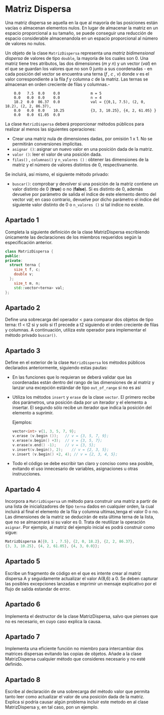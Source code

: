 # Matriz Dispersa
Una matriz dispersa se aquella en la que al mayoría de las posiciones están vacías o almacenan elementos nulos. 
En lugar de almacenar la matriz en un espacio proporcional a su tamaño, se puede
conseguir una reducción de espacio considerable almacenandola en un espacio proporcional al número
de valores no nulos.

Un objeto de la clase `MatrizDispersa` representa una _matriz bidimensional dispersa_ de valores de
tipo `double`, la mayoría de los cuales son 0. Una matriz tiene tres atributos, las dos dimensiones (_m y n_) 
y un vector (_val_) en el que se guardan los valores que no son 0 junto a sus coordenadas - en cada posición del 
vector se encuentra una terna (_f , c , v_) donde _v_ es el valor correspondiente a la fila _f_ y
columna _c_ de la matriz. Las ternas se almacenan en orden creciente de filas y columnas.-

```
    0.0   7.5  0.0    0.0              m = 5
    0.0   0.0  0.0    0.0              n = 4
    18.2  0.0  86.37  0.0              val = {{0,1, 7.5), (2, 0, 18.2), (2, 2, 86.37),
    0.0   0.0  0.0    10.25            {3, 3, 10.25}, {4, 2, 61.05} }
    0.0   0.0  61.05  0.0
```

La clase `MatrizDispersa` deberá proporcionar métodos públicos para realizar al menos las siguientes operaciones:
* Crear una matriz nula de dimensiones dadas, por omisión 1 x 1. No se permitirán conversiones implícitas.
* `asignar ()`: asignar un nuevo valor en una posición dada de la matriz.
* `valor ()`: leer el valor de una posición dada.
* `filas()` , `columnas()` y `n_valores ()` : obtener las dimensiones de la matriz y el número de valores distintos de 0, respectivamente.

Se incluirá, así mismo, el siguiente método privado:
* `buscar()`: comprobar y devolver si una posición de la matriz contiene un valor distinto de 0 (__true__) o no (__false__).
Si es distinto de 0, además devuelve por parámetro de salida el índice de este elemento dentro del vector _val_; en caso contrario,
devuelve por dicho parámetro el índice del siguiente valor distinto de 0 o `n_valores ()` si tal índice no existe.

## Apartado 1
Completa la siguiente definición de la clase MatrizDispersa escribiendo únicamente las declaraciones de los miembros requeridos según 
la especificación anterior.
```C++
class MatrizDispersa { 
public:
private:
  struct terna {
    size_t f, c;
    double v;
  };
    size_t m, n;
    std::vector<terna> val;
};
```
## Apartado 2
Define una sobrecarga del operador < para comparar dos objetos de tipo terna: t1 < t2 si y solo si t1 precede a t2 siguiendo el orden creciente de filas y columnas. 
A continuación, utiliza este operador para implementar el método privado `buscar()`.

## Apartado 3
Define en el exterior de la clase `MatrizDispersa` los métodos públicos declarados anteriormente, siguiendo estas pautas:
* En las funciones que lo requieran se deberá validar que las coordenadas están dentro del rango de las dimensiones de al matriz y lanzar una excepción estándar de tipo `out_of_range` si no es así
* Utiliza los métodos `insert` y `erase` de la clase `vector`. El primero recibe dos parámetros, una posición dada por un iterador y el elemento a insertar. El segundo sólo recibe un iterador que indica la posición del elemento a suprimir.

  Ejemplos:
  ```C++
  vector<int> v{1, 3, 5, 7, 9};
  v.erase (v.begin ());   // v = {3, 5, 7, 9};
  v.erase(v.begin() +3);  // v = {3, 5, 7};
  v.erase(v.end() -1);    // v = {3, 5};
  v.insert(v.begin(), 2);    // v = {2, 3, 5};
  v.insert (v.begin() +2, 4); // v = {2, 3, 4, 5};
  ```
* Todo el código se debe escribir tan claro y conciso como sea posible, evitando el uso innecesario de variables, asignaciones u otras instrucciones.

## Apartado 4
Incorpora a `MatrizDispersa` un método para construir una matriz a partir de una lista de inicializadores de tipo 
`terna` dados en cualquier orden, la cual incluirá al final el elemento de la fila y
columna ultimas,tenga el valor 0 o no. Las dimensiones de la matriz se deducirán de esta última terna de la lista, que no se almacenará si su valor es 0. Trata de reutilizar la operación `asignar`. 
Por ejemplo, al matriz del ejemplo inicial es podrá construir como sigue:
```C++
MatrizDispersa A{{0, 1 , 7.5}, {2, 0, 18.2}, {2, 2, 86.37},
{3, 3, 10.25}, {4, 2, 61.05}, {4, 3, 0.0}};
```
## Apartado 5
Escribe un fragmento de código en el que es intente crear al matriz dispersa A y seguidamente actualizar el valor A(8,6) a 0. Se deben capturar las posibles excepciones lanzadas e imprimir un mensaje explicativo por el flujo de salida estandar de error.

## Apartado 6
Implementa el destructor de la clase MatrizDispersa, salvo que pienses que no es necesario, en cuyo caso explica la causa.

## Apartado 7
Implementa una eficiente función no miembro para intercambiar dos matrices dispersas evitando las copias de objetos. Añade a la clase MatrizDispersa cualquier método que consideres necesario y no esté definido.

## Apartado 8
Escribe al declaración de una sobrecarga del método valor que permita tanto leer como actualizar el valor de una posición dada de la matriz. Explica si podría causar algún problema incluir este metodo en al clase MatrizDispersa y, en tal caso, pon un ejemplo.

